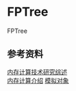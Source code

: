 # FPTree
FPTree
## 参考资料
[内存计算技术研究综述](http://www.jos.org.cn/html/2016/8/5103.htm#top) <br>
[内存计算介绍](https://www.kancloud.cn/digest/in-memory-computing/202153)
[模拟对象](https://zh.wikipedia.org/wiki/%E6%A8%A1%E6%8B%9F%E5%AF%B9%E8%B1%A1)
